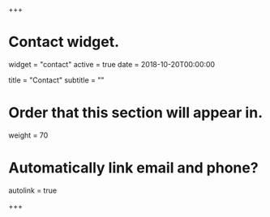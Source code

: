 +++
# Contact widget.
widget = "contact"
active = true
date = 2018-10-20T00:00:00

title = "Contact"
subtitle = ""

# Order that this section will appear in.
weight = 70

# Automatically link email and phone?
autolink = true

+++

